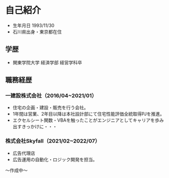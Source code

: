 # 自己紹介
- 生年月日 1993/11/30
- 石川県出身・東京都在住




## 学歴
- 関東学院大学 経済学部 経営学科卒


## 職務経歴
### 一建設株式会社（2016/04~2021/01）
-   住宅の企画・建設・販売を行う会社。
-   1年間は営業、2年目以降は本社設計部にて住宅性能評価全統取得PJを推進。
-   エクセルシート関数・VBAを触ったことがエンジニアとしてキャリアを歩み出すきっかけに・・・

### 株式会社Skyfall（2021/02~2022/07）
-   広告代理店
-   広告運用の自動化・ロジック開発を担当。

〜作成中〜

